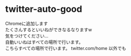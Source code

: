 # twitter-auto-good
Chromeに追加します  
たくさんするといいねができなるなりますw  
気をつけてください...  
自動いいねはすべての場所で行います。  
こちらすべての場所で行います。 twitter.com/home 以外でも
